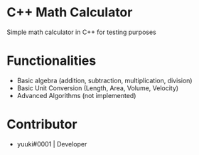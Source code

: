 # C++ Math Calculator
Simple math calculator in C++ for testing purposes
# Functionalities
- Basic algebra (addition, subtraction, multiplication, division)
- Basic Unit Conversion (Length, Area, Volume, Velocity)
- Advanced Algorithms (not implemented)
# Contributor
- yuuki#0001 | Developer

